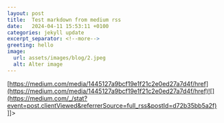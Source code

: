 ```yaml
---
layout: post
title:  Test markdown from medium rss
date:   2024-04-11 15:53:11 +0100
categories: jekyll update
excerpt_separator: <!--more-->
greeting: hello
image:
  url: assets/images/blog/2.jpeg
  alt: Alter image
---
```


[https://medium.com/media/1445127a9bcf19e1f21c2e0ed27a7d4f/href](https://medium.com/media/1445127a9bcf19e1f21c2e0ed27a7d4f/href)![](https://medium.com/_/stat?event=post.clientViewed&referrerSource=full_rss&postId=d72b35bb5a2f) \]\]>
